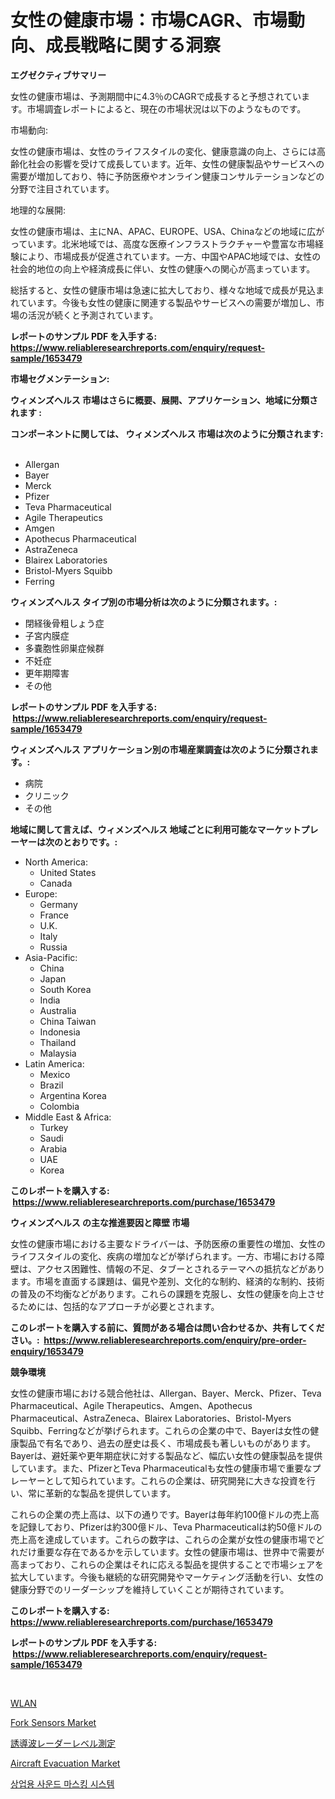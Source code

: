 <p><h1>女性の健康市場：市場CAGR、市場動向、成長戦略に関する洞察</h1></p><p><strong>エグゼクティブサマリー</strong></p>
<p><p>女性の健康市場は、予測期間中に4.3％のCAGRで成長すると予想されています。市場調査レポートによると、現在の市場状況は以下のようなものです。</p><p>市場動向:</p><p>女性の健康市場は、女性のライフスタイルの変化、健康意識の向上、さらには高齢化社会の影響を受けて成長しています。近年、女性の健康製品やサービスへの需要が増加しており、特に予防医療やオンライン健康コンサルテーションなどの分野で注目されています。</p><p>地理的な展開:</p><p>女性の健康市場は、主にNA、APAC、EUROPE、USA、Chinaなどの地域に広がっています。北米地域では、高度な医療インフラストラクチャーや豊富な市場経験により、市場成長が促進されています。一方、中国やAPAC地域では、女性の社会的地位の向上や経済成長に伴い、女性の健康への関心が高まっています。</p><p>総括すると、女性の健康市場は急速に拡大しており、様々な地域で成長が見込まれています。今後も女性の健康に関連する製品やサービスへの需要が増加し、市場の活況が続くと予測されています。</p></p>
<p><strong>レポートのサンプル PDF を入手する: <a href="https://www.reliableresearchreports.com/enquiry/request-sample/1653479">https://www.reliableresearchreports.com/enquiry/request-sample/1653479</a></strong></p>
<p><strong>市場セグメンテーション:</strong></p>
<p><strong> ウィメンズヘルス 市場はさらに概要、展開、アプリケーション、地域に分類されます :</strong></p>
<p><strong>コンポーネントに関しては、 ウィメンズヘルス 市場は次のように分類されます: &nbsp;</strong></p>
<p><ul><li>Allergan</li><li>Bayer</li><li>Merck</li><li>Pfizer</li><li>Teva Pharmaceutical</li><li>Agile Therapeutics</li><li>Amgen</li><li>Apothecus Pharmaceutical</li><li>AstraZeneca</li><li>Blairex Laboratories</li><li>Bristol-Myers Squibb</li><li>Ferring</li></ul></p>
<p><strong> ウィメンズヘルス タイプ別の市場分析は次のように分類されます。:</strong></p>
<p><ul><li>閉経後骨粗しょう症</li><li>子宮内膜症</li><li>多嚢胞性卵巣症候群</li><li>不妊症</li><li>更年期障害</li><li>その他</li></ul></p>
<p><strong>レポートのサンプル PDF を入手する: &nbsp;<a href="https://www.reliableresearchreports.com/enquiry/request-sample/1653479">https://www.reliableresearchreports.com/enquiry/request-sample/1653479</a></strong></p>
<p><strong> ウィメンズヘルス アプリケーション別の市場産業調査は次のように分類されます。:</strong></p>
<p><ul><li>病院</li><li>クリニック</li><li>その他</li></ul></p>
<p><strong>地域に関して言えば、ウィメンズヘルス 地域ごとに利用可能なマーケットプレーヤーは次のとおりです。:</strong></p>
<p><ul>
    <li>
        North America:
        <ul>
            <li>United States</li>
            <li>Canada</li>
        </ul>
    </li>
    <li>
        Europe:
        <ul>
            <li>Germany</li>
            <li>France</li>
            <li>U.K.</li>
            <li>Italy</li>
            <li>Russia</li>
        </ul>
    </li>
    <li>
        Asia-Pacific:
        <ul>
            <li>China</li>
            <li>Japan</li>
            <li>South Korea</li>
            <li>India</li>
            <li>Australia</li>
            <li>China Taiwan</li>
            <li>Indonesia</li>
            <li>Thailand</li>
            <li>Malaysia</li>
        </ul>
    </li>
    <li>
        Latin America:
        <ul>
            <li>Mexico</li>
            <li>Brazil</li>
            <li>Argentina Korea</li>
            <li>Colombia</li>
        </ul>
    </li>
    <li>
        Middle East & Africa:
        <ul>
            <li>Turkey</li>
            <li>Saudi</li>
            <li>Arabia</li>
            <li>UAE</li>
            <li>Korea</li>
        </ul>
    </li>
    </ul></p>
<p><strong>このレポートを購入する: &nbsp;<a href="https://www.reliableresearchreports.com/purchase/1653479">https://www.reliableresearchreports.com/purchase/1653479</a></strong></p>
<p><strong>ウィメンズヘルス の主な推進要因と障壁 市場</strong></p>
<p><p>女性の健康市場における主要なドライバーは、予防医療の重要性の増加、女性のライフスタイルの変化、疾病の増加などが挙げられます。一方、市場における障壁は、アクセス困難性、情報の不足、タブーとされるテーマへの抵抗などがあります。市場を直面する課題は、偏見や差別、文化的な制約、経済的な制約、技術の普及の不均衡などがあります。これらの課題を克服し、女性の健康を向上させるためには、包括的なアプローチが必要とされます。</p></p>
<p><strong>このレポートを購入する前に、質問がある場合は問い合わせるか、共有してください。:&nbsp; <a href="https://www.reliableresearchreports.com/enquiry/pre-order-enquiry/1653479">https://www.reliableresearchreports.com/enquiry/pre-order-enquiry/1653479</a></strong></p>
<p><strong>競争環境</strong></p>
<p><p>女性の健康市場における競合他社は、Allergan、Bayer、Merck、Pfizer、Teva Pharmaceutical、Agile Therapeutics、Amgen、Apothecus Pharmaceutical、AstraZeneca、Blairex Laboratories、Bristol-Myers Squibb、Ferringなどが挙げられます。これらの企業の中で、Bayerは女性の健康製品で有名であり、過去の歴史は長く、市場成長も著しいものがあります。Bayerは、避妊薬や更年期症状に対する製品など、幅広い女性の健康製品を提供しています。また、PfizerとTeva Pharmaceuticalも女性の健康市場で重要なプレーヤーとして知られています。これらの企業は、研究開発に大きな投資を行い、常に革新的な製品を提供しています。</p><p>これらの企業の売上高は、以下の通りです。Bayerは毎年約100億ドルの売上高を記録しており、Pfizerは約300億ドル、Teva Pharmaceuticalは約50億ドルの売上高を達成しています。これらの数字は、これらの企業が女性の健康市場でどれだけ重要な存在であるかを示しています。女性の健康市場は、世界中で需要が高まっており、これらの企業はそれに応える製品を提供することで市場シェアを拡大しています。今後も継続的な研究開発やマーケティング活動を行い、女性の健康分野でのリーダーシップを維持していくことが期待されています。</p></p>
<p><strong>このレポートを購入する: &nbsp; <a href="https://www.reliableresearchreports.com/purchase/1653479">https://www.reliableresearchreports.com/purchase/1653479</a></strong></p>
<p><strong>レポートのサンプル PDF を入手する: &nbsp;<a href="https://www.reliableresearchreports.com/enquiry/request-sample/1653479">https://www.reliableresearchreports.com/enquiry/request-sample/1653479</a></strong><strong></strong></p>
<p>&nbsp;</p>
<p><p><a href="https://github.com/dandier2003/Market-Research-Report-List-1/blob/main/621076710869.md">WLAN</a></p><p><a href="https://github.com/dringals/Market-Research-Report-List-3/blob/main/fork-sensors-market.md">Fork Sensors Market</a></p><p><a href="https://medium.com/@izaiahbartell/2024%E5%B9%B4%E3%81%8B%E3%82%892031%E5%B9%B4%E3%81%AE%E6%9C%9F%E9%96%93%E3%81%AB%E4%BA%88%E6%B8%AC%E3%81%95%E3%82%8C%E3%82%8B%E3%82%AC%E3%82%A4%E3%83%89%E4%BB%98%E3%81%8D%E6%B3%A2%E3%83%AC%E3%83%BC%E3%83%80%E3%83%BC%E3%83%AC%E3%83%99%E3%83%AB%E8%A8%88%E6%B8%AC%E5%B8%82%E5%A0%B4%E3%81%AE%E3%83%88%E3%83%AC%E3%83%B3%E3%83%89%E3%81%A8%E5%B8%82%E5%A0%B4%E5%88%86%E6%9E%90-74bcdf90d598">誘導波レーダーレベル測定</a></p><p><a href="https://issuu.com/reportprime-2/docs/aircraft-evacuation-market-size-2030.pptx">Aircraft Evacuation Market</a></p><p><a href="https://github.com/OwenHamiytll568745/Market-Research-Report-List-1/blob/main/67835669950.md">상업용 사운드 마스킹 시스템</a></p></p>